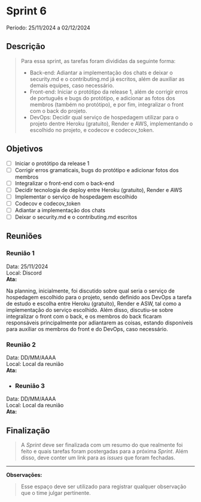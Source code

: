 # Sprint 6
Período: 25/11/2024 a 02/12/2024

## Descrição
> Para essa sprint, as tarefas foram divididas da seguinte forma:
> - Back-end: Adiantar a implementação dos chats e deixar o security.md e o contributing.md já escritos, além de auxiliar as demais equipes, caso necessário.
> - Front-end: Iniciar o protótipo da release 1, além de corrigir erros de português e bugs do protótipo, e adicionar as fotos dos membros (também no protótipo), e por fim, integralizar o front com o back do projeto.
> - DevOps: Decidir qual serviço de hospedagem utilizar para o projeto dentre Heroku (gratuito), Render e AWS, implementando o escolhido no projeto, e codecov e codecov_token.

## Objetivos
- [ ] Iniciar o protótipo da release 1
- [ ] Corrigir erros gramaticais, bugs do protótipo e adicionar fotos dos membros
- [ ] Integralizar o front-end com o back-end
- [ ] Decidir tecnologia de deploy entre Heroku (gratuito), Render e AWS
- [ ] Implementar o serviço de hospedagem escolhido
- [ ] Codecov e codecov_token
- [ ] Adiantar a implementação dos chats
- [ ] Deixar o security.md e o contributing.md escritos

## Reuniões
### Reunião 1
Data: 25/11/2024  
Local: Discord  
**Ata:**

Na planning, inicialmente, foi discutido sobre qual seria o serviço de hospedagem escolhido para o projeto, sendo definido aos DevOps a
tarefa de estudo e escolha entre Heroku (gratuito), Render e ASW, tal como a implementação do serviço escolhido. Além disso, discutiu-se
sobre integralizar o front com o back, e os membros do back ficaram responsáveis principalmente por adiantarem as coisas, estando
disponíveis para auxiliar os membros do front e do DevOps, caso necessário.


### Reunião 2
Data: DD/MM/AAAA  
Local: Local da reunião  
**Ata:**


- ### Reunião 3
Data: DD/MM/AAAA  
Local: Local da reunião  
**Ata:**


## Finalização
> A _Sprint_ deve ser finalizada com um resumo do que realmente foi feito e quais tarefas foram postergadas para a próxima _Sprint_. Além disso, deve conter um link para as _issues_ que foram fechadas.

---

**Observações:**
> Esse espaço deve ser utilizado para registrar qualquer observação que o time julgar pertinente.

